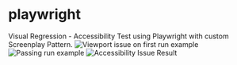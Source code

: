 # playwright
Visual Regression - Accessibility Test using Playwright with custom Screenplay Pattern.
![Viewport issue on first run example](https://github.com/user-attachments/assets/47eae257-7607-4391-8f7b-3a5faa449077)
![Passing run example](https://github.com/user-attachments/assets/757e41eb-abc4-430f-9ed5-458386161747)
![Accessibility Issue Result](https://github.com/user-attachments/assets/34426a59-a08e-438c-9666-8577d803dc2f)
